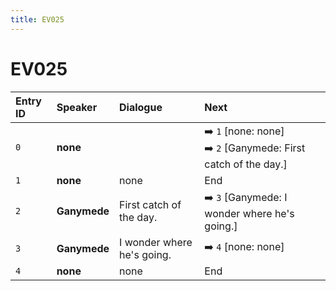 ```yaml
---
title: EV025
---
```


# EV025


| Entry ID | Speaker | Dialogue | Next |
| :------- | :------ | :------- | :------------ |
| `0` | **none** |  | ➡️ `1` \[none: none\]<br>➡️ `2` \[Ganymede: First catch of the day\.\] |
| `1` | **none** | none | End |
| `2` | **Ganymede** | First catch of the day\. | ➡️ `3` \[Ganymede: I wonder where he's going\.\] |
| `3` | **Ganymede** | I wonder where he's going\. | ➡️ `4` \[none: none\] |
| `4` | **none** | none | End |
